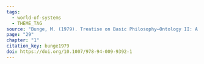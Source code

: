 ```yaml
---
tags:
  - world-of-systems
  - THEME_TAG
source: "Bunge, M. (1979). Treatise on Basic Philosophy—Ontology II: A World of Systems. Springer Netherlands."
page: "29"
chapter: "1"
citation_key: bunge1979
doi: https://doi.org/10.1007/978-94-009-9392-1
---
```



